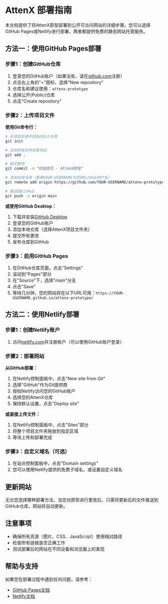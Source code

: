 
# AttenX 部署指南

本文档提供了将AttenX原型部署到公开可访问网站的详细步骤。您可以选择GitHub Pages或Netlify进行部署，两者都提供免费的静态网站托管服务。

## 方法一：使用GitHub Pages部署

### 步骤1：创建GitHub仓库

1. 登录您的GitHub账户（如果没有，请在[github.com](https://github.com)注册）
2. 点击右上角的"+"图标，选择"New repository"
3. 仓库名称建议使用：`attenx-prototype`
4. 选择公开(Public)仓库
5. 点击"Create repository"

### 步骤2：上传项目文件

**使用Git命令行：**

```bash
# 在项目目录中初始化Git仓库
git init

# 添加所有文件到暂存区
git add .

# 提交更改
git commit -m "初始提交 - AttenX原型"

# 添加远程仓库（替换YOUR-USERNAME为您的GitHub用户名）
git remote add origin https://github.com/YOUR-USERNAME/attenx-prototype.git

# 推送到GitHub
git push -u origin main
```

**或使用GitHub Desktop：**

1. 下载并安装[GitHub Desktop](https://desktop.github.com/)
2. 登录您的GitHub账户
3. 添加本地仓库（选择AttenX项目文件夹）
4. 提交所有更改
5. 发布仓库到GitHub

### 步骤3：启用GitHub Pages

1. 在GitHub仓库页面，点击"Settings"
2. 滚动到"Pages"部分
3. 在"Source"下，选择"main"分支
4. 点击"Save"
5. 等待几分钟，您的网站将在以下URL可用：`https://YOUR-USERNAME.github.io/attenx-prototype/`

## 方法二：使用Netlify部署

### 步骤1：创建Netlify账户

1. 访问[netlify.com](https://www.netlify.com/)并注册账户（可以使用GitHub账户登录）

### 步骤2：部署网站

**从GitHub部署：**

1. 在Netlify控制面板中，点击"New site from Git"
2. 选择"GitHub"作为Git提供商
3. 授权Netlify访问您的GitHub账户
4. 选择您的AttenX仓库
5. 保持默认设置，点击"Deploy site"

**或直接上传文件：**

1. 在Netlify控制面板中，点击"Sites"部分
2. 将整个项目文件夹拖放到指定区域
3. 等待上传和部署完成

### 步骤3：自定义域名（可选）

1. 在站点控制面板中，点击"Domain settings"
2. 您可以使用Netlify提供的免费子域名，或设置自定义域名

## 更新网站

无论您选择哪种部署方法，当您对原型进行更改后，只需将更新后的文件推送到GitHub仓库，网站将自动更新。

## 注意事项

- 确保所有资源（图片、CSS、JavaScript）使用相对路径
- 检查所有链接是否正确工作
- 测试部署后的网站在不同设备和浏览器上的表现

## 帮助与支持

如果您在部署过程中遇到任何问题，请参考：

- [GitHub Pages文档](https://docs.github.com/cn/pages)
- [Netlify文档](https://docs.netlify.com/)